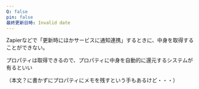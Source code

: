```yaml
---
Q: false
pin: false
最終更新日時: Invalid date
---
```

  

Zapierなどで「更新時にほかサービスに通知連携」するときに、中身を取得することができない。

プロパティは取得できるので、プロパティに中身を自動的に還元するシステムが有るといい

（本文？に書かずにプロパティにメモを残すという手もあるけど・・・）